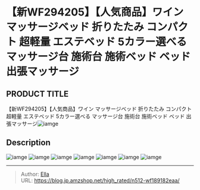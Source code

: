 # 【新WF294205】【人気商品】ワイン マッサージベッド 折りたたみ コンパクト 超軽量 エステベッド 5カラー選べる マッサージ台 施術台 施術ベッド ベッド 出張マッサージ


## PRODUCT TITLE 

【新WF294205】【人気商品】ワイン マッサージベッド 折りたたみ コンパクト 超軽量 エステベッド 5カラー選べる マッサージ台 施術台 施術ベッド ベッド 出張マッサージ![iamge](https://b2bfiles1.gigab2b.cn/image/wkseller/301/20210922_08275e8632385fdf0d5c6874b2f59785.jpg)

## Description











![iamge](https://b2bfiles1.gigab2b.cn/image/wkseller/301/wf004561/20200327_a7e223bd4afaba4b6342c0ffc76067f2.jpg)
![iamge](https://b2bfiles1.gigab2b.cn/image/wkseller/301/wf004561/20200327_83eb3b8edaec7e9bae1fbfb4ce7e8850.jpg)
![iamge](https://b2bfiles1.gigab2b.cn/image/wkseller/301/wf004561/20200827_137a6489b01684dc186eb5c1605a6624.jpg)
![iamge](https://b2bfiles1.gigab2b.cn/image/wkseller/301/wf004561/20200827_6fc4c6ad53608223f1d032895f55821c.jpg)
![iamge](https://b2bfiles1.gigab2b.cn/image/wkseller/301/wf004561/20200827_f15a96c317f3abba799dc14ee9dc5ef8.jpg)
![iamge](https://b2bfiles1.gigab2b.cn/image/wkseller/301/20210922_4404ff4162355ed3311e94b500ed3d2a.jpg)
![iamge](https://b2bfiles1.gigab2b.cn/image/wkseller/301/20210922_dbb983a5a66305021a5b684aef7516a2.jpg)


---

> Author: [Ella](https://blog.jp.amzshop.net/)  
> URL: https://blog.jp.amzshop.net/high_rated/n512-wf189182eaa/  

